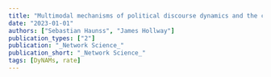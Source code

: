 ```yaml
---
title: "Multimodal mechanisms of political discourse dynamics and the case of Germany's nuclear energy phase-out"
date: "2023-01-01"
authors: ["Sebastian Haunss", "James Hollway"]
publication_types: ["2"]
publication: "_Network Science_"
publication_short: "_Network Science_"
tags: [DyNAMs, rate]
---
```

